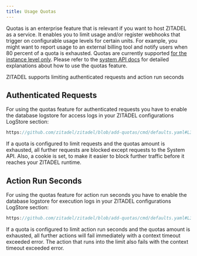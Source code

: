 ```yaml
---
title: Usage Quotas
---
```


Quotas is an enterprise feature that is relevant if you want to host ZITADEL as a service.
It enables you to limit usage and/or register webhooks that trigger on configurable usage levels for certain units.
For example, you might want to report usage to an external billing tool and notify users when 80 percent of a quota is exhausted.
Quotas are currently supported [for the instance level only](/concepts/structure/instance).
Please refer to the [system API docs](/apis/proto/system#addquota) for detailed explanations about how to use the quotas feature.

ZITADEL supports limiting authenticated requests and action run seconds

## Authenticated Requests

For using the quotas feature for authenticated requests you have to enable the database logstore for access logs in your ZITADEL configurations LogStore section:

```ts reference
https://github.com/zitadel/zitadel/blob/add-quotas/cmd/defaults.yaml#L323-L336
```

If a quota is configured to limit requests and the quotas amount is exhausted, all further requests are blocked except requests to the System API.
Also, a cookie is set, to make it easier to block further traffic before it reaches your ZITADEL runtime.


## Action Run Seconds

For using the quotas feature for action run seconds you have to enable the database logstore for execution logs in your ZITADEL configurations LogStore section:

```ts reference
https://github.com/zitadel/zitadel/blob/add-quotas/cmd/defaults.yaml#L345-L357
```

If a quota is configured to limit action run seconds and the quotas amount is exhausted, all further actions will fail immediately with a context timeout exceeded error.
The action that runs into the limit also fails with the context timeout exceeded error.

